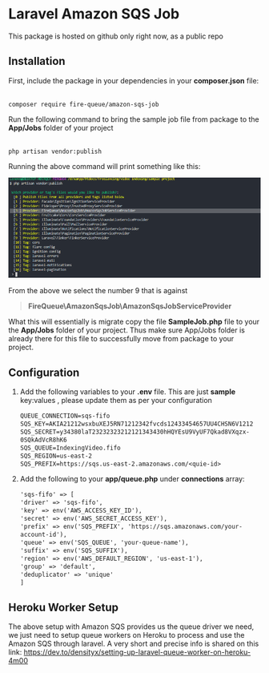 
# Laravel Amazon SQS Job

  

This package is hosted on github only right now, as a public repo

  

## Installation

  

First, include the package in your dependencies in your **composer.json** file:

```

composer require fire-queue/amazon-sqs-job

```

  

Run the following command to bring the sample job file from package to the **App/Jobs** folder of your project

```

php artisan vendor:publish

```

Running the above command will print something like this:

![Screenshot](https://github.com/shujahm/video-indexing/blob/master/documents/Screenshot.png?raw=true)

  

From the above we select the number 9 that is against

> **FireQueue\AmazonSqsJob\AmazonSqsJobServiceProvider**

  

What this will essentially is migrate copy the file **SampleJob.php** file to your the **App/Jobs** folder of your project. Thus make sure App/Jobs folder is already there for this file to successfully move from package to your project.

  

## Configuration

  

1. Add the following variables to your **.env** file. This are just **sample** key:values , please update them as per your configuration

  

	```
	QUEUE_CONNECTION=sqs-fifo
	SQS_KEY=AKIA21212wsxbuXEJ5RN71212342fvcds12433454657UU4CHSN6V1212
	SQS_SECRET=y34380laT23232323212121343430hHQYEsU9VyUF7Qkad8VXqzx-0SQkAdVcR8hK6
	SQS_QUEUE=IndexingVideo.fifo
	SQS_REGION=us-east-2
	SQS_PREFIX=https://sqs.us-east-2.amazonaws.com/<quie-id>
	```

  

2. Add the following to your **app/queue.php** under **connections** array:

	```
	'sqs-fifo' => [
	'driver' => 'sqs-fifo',
	'key' => env('AWS_ACCESS_KEY_ID'),
	'secret' => env('AWS_SECRET_ACCESS_KEY'),
	'prefix' => env('SQS_PREFIX', 'https://sqs.amazonaws.com/your-account-id'),
	'queue' => env('SQS_QUEUE', 'your-queue-name'),
	'suffix' => env('SQS_SUFFIX'),
	'region' => env('AWS_DEFAULT_REGION', 'us-east-1'),
	'group' => 'default',
	'deduplicator' => 'unique'
	]
	```

  

## Heroku Worker Setup

The above setup with Amazon SQS provides us the queue driver we need, we just need to setup queue workers on Heroku to process and use the Amazon SQS through laravel. A very short and precise info is shared on this link: https://dev.to/densityx/setting-up-laravel-queue-worker-on-heroku-4m00